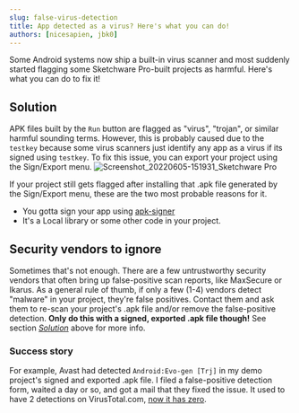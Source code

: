 ```yaml
---
slug: false-virus-detection
title: App detected as a virus? Here's what you can do!
authors: [nicesapien, jbk0]
---
```


Some Android systems now ship a built-in virus scanner and most suddenly started flagging some Sketchware Pro-built projects as harmful. Here's what you can do to fix it!

<!-- truncate -->

## Solution

APK files built by the `Run` button are flagged as "virus", "trojan", or similar harmful sounding terms. However, this is probably caused due to the `testkey` because some virus scanners just identify any app as a virus if its signed using `testkey`. To fix this issue, you can export your project using the Sign/Export menu. 
![Screenshot_20220605-151931_Sketchware Pro](https://github.com/Sketchware-Pro/Sketchware-Pro/assets/40118124/cb50ddec-c2b6-490d-9d96-f62f3136fd60)


If your project still gets flagged after installing that .apk file generated by the Sign/Export menu, these are the two most probable reasons for it.

- You gotta sign your app using [apk-signer](https://play.google.com/store/apps/details?id=com.haibison.apksigner)
- It's a Local library or some other code in your project.

## Security vendors to ignore
Sometimes that's not enough. There are a few untrustworthy security vendors that often bring up false-positive scan reports, like MaxSecure or Ikarus. As a general rule of thumb, if only a few (1-4) vendors detect "malware" in your project, they're false positives. Contact them and ask them to re-scan your project's .apk file and/or remove the false-positive detection. **Only do this with a signed, exported .apk file though!** See section [*Solution*](#solution) above for more info.

### Success story
For example, Avast had detected `Android:Evo-gen [Trj]` in my demo project's signed and exported .apk file. I filed a false-positive detection form, waited a day or so, and got a mail that they fixed the issue. It used to have 2 detections on VirusTotal.com, [now it has zero](https://www.virustotal.com/gui/file/e079fc195a6365327845fe2f593cb29db68d7b083cc6afc2bdceb2d3345eaa95).